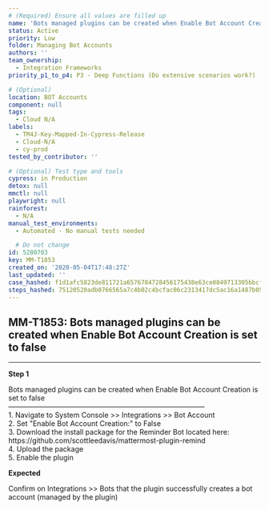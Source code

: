 ```yaml
---
# (Required) Ensure all values are filled up
name: 'Bots managed plugins can be created when Enable Bot Account Creation is set to false'
status: Active
priority: Low
folder: Managing Bot Accounts
authors: ''
team_ownership:
  - Integration Frameworks
priority_p1_to_p4: P3 - Deep Functions (Do extensive scenarios work?)

# (Optional)
location: BOT Accounts
component: null
tags:
  - Cloud N/A
labels:
  - TM4J-Key-Mapped-In-Cypress-Release
  - Cloud-N/A
  - cy-prod
tested_by_contributor: ''

# (Optional) Test type and tools
cypress: in Production
detox: null
mmctl: null
playwright: null
rainforest:
  - N/A
manual_test_environments:
  - Automated - No manual tests needed

  # Do not change
id: 5280703
key: MM-T1853
created_on: '2020-05-04T17:48:27Z'
last_updated: ''
case_hashed: f1d1afc5823de811721a6576784728456175438e63ce0849713305bbcf6f8744197806d21c2a49118967ff15651a28e8
steps_hashed: 75120520adb0766565a7c4b02c4bcfac06c2313417dc5ac16a1487b0558e562435a3b73e9cb184ed25ed232d3f215046
---
```


<!-- (Auto-generated) Based on frontmatter's "key" and "name" -->

## MM-T1853: Bots managed plugins can be created when Enable Bot Account Creation is set to false

---

**Step 1**

Bots managed plugins can be created when Enable Bot Account Creation is set to false\
————————————————————————————\
1\. Navigate to System Console >> Integrations >> Bot Account\
2\. Set "Enable Bot Account Creation:" to False\
3\. Download the install package for the Reminder Bot located here: https\://github.com/scottleedavis/mattermost-plugin-remind\
4\. Upload the package\
5\. Enable the plugin

**Expected**

Confirm on Integrations >> Bots that the plugin successfully creates a bot account (managed by the plugin)
